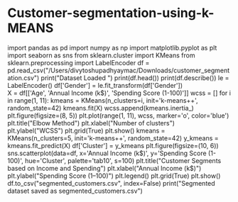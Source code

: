 # Customer-segmentation-using-k-MEANS
import pandas as pd
import numpy as np
import matplotlib.pyplot as plt
import seaborn as sns
from sklearn.cluster import KMeans
from sklearn.preprocessing import LabelEncoder
df = pd.read_csv("/Users/divytoshupadhyaymac/Downloads/customer_segmentation.csv")
print("Dataset Loaded ")
print(df.head())
print(df.describe())
le = LabelEncoder()
df['Gender'] = le.fit_transform(df['Gender'])  
X = df[['Age', 'Annual Income (k$)', 'Spending Score (1-100)']]
wcss = []  
for i in range(1, 11):
    kmeans = KMeans(n_clusters=i, init='k-means++', random_state=42)
    kmeans.fit(X)
    wcss.append(kmeans.inertia_)
plt.figure(figsize=(8, 5))
plt.plot(range(1, 11), wcss, marker='o', color='blue')
plt.title("Elbow Method")
plt.xlabel("Number of clusters")
plt.ylabel("WCSS")
plt.grid(True)
plt.show()
kmeans = KMeans(n_clusters=5, init='k-means++', random_state=42)
y_kmeans = kmeans.fit_predict(X)
df['Cluster'] = y_kmeans
plt.figure(figsize=(10, 6))
sns.scatterplot(data=df, x='Annual Income (k$)', y='Spending Score (1-100)', hue='Cluster', palette='tab10', s=100)
plt.title("Customer Segments based on Income and Spending")
plt.xlabel("Annual Income (k$)")
plt.ylabel("Spending Score (1–100)")
plt.legend()
plt.grid(True)
plt.show()
df.to_csv("segmented_customers.csv", index=False)
print("Segmented dataset saved as segmented_customers.csv")

